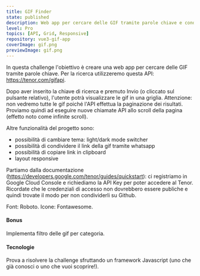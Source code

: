 ```yaml
---
title: GIF Finder
state: published
description: Web app per cercare delle GIF tramite parole chiave e condividerle tramite whatsapp.
level: Pro
topics: [API, Grid, Responsive]
repository: vue3-gif-app
coverImage: gif.png
previewImage: gif.png
---
```

In questa challenge l'obiettivo è creare una web app per cercare delle GIF tramite parole chiave. Per la ricerca utilizzeremo questa API: https://tenor.com/gifapi.

Dopo aver inserito la chiave di ricerca e premuto Invio (o cliccato sul pulsante relativo), l'utente potrà visualizzare le gif in una griglia. Attenzione: non vedremo tutte le gif poiché l'API effettua la paginazione dei risultati. Proviamo quindi ad eseguire nuove chiamate API allo scroll della pagina (effetto noto come infinite scroll).

Altre funzionalità del progetto sono:
- possibilità di cambiare tema: light/dark mode switcher
- possibilità di condividere il link della gif tramite whatsapp
- possibilità di copiare link in clipboard
- layout responsive

Partiamo dalla documentazione (https://developers.google.com/tenor/guides/quickstart): ci registriamo in Google Cloud Console e richiediamo la API Key per poter accedere al Tenor. Ricordate che le credenziali di accesso non dovrebbero essere publiche e quindi trovate il modo per non condividerli su Github.

Font: Roboto. Icone: Fontawesome.

#### Bonus
Implementa filtro delle gif per categoria.

#### Tecnologie
Prova a risolvere la challenge sfruttando un framework Javascript (uno che già conosci o uno che vuoi scoprire!).